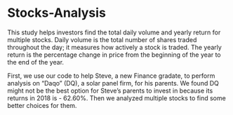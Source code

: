 # Stocks-Analysis
This study helps investors find the total daily volume and yearly return for multiple stocks. Daily volume is the total number of shares traded throughout the day; it measures how actively a stock is traded. The yearly return is the percentage change in price from the beginning of the year to the end of the year. 

First, we use our code to help Steve, a new Finance gradate, to perform analysis on “Daqo” (DQ), a solar panel firm, for his parents. We found DQ might not be the best option for Steve’s parents to invest in because its returns in 2018 is - 62.60%. Then we analyzed multiple stocks to find some better choices for them. 
